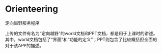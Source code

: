 # Orienteering
定向越野服务程序  

上传的文件有名为“定向越野”的world文档和PPT文档，都是用于上课时的讲述。   
其中，world文档包括了“界面”和“功能的定义”；PPT则包含了比较概括但全面的对于该APP的描述。
